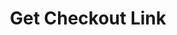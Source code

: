 ---
title: Get Checkout Link
excerpt: |-
  Gets a checkout link for the UserID that can be embedded in vanilla iframe
  or the user can be redirected to
api:
  file: swagger (2).json
  operationId: GetCheckoutLink
hidden: false
---